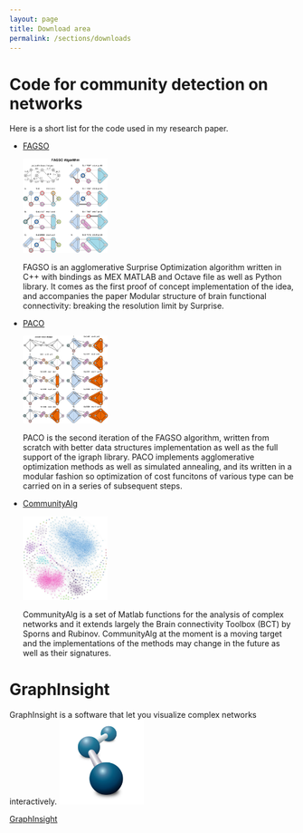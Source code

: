 ```yaml
---
layout: page
title: Download area
permalink: /sections/downloads
---
```


# Code for community detection on networks
Here is a short list for the code used in my research paper.

- [FAGSO](https://github.com/carlonicolini/fagso)

	<img src="/static/fagso_trim.png" alt="Community Detection" style="width: 150px;"/>

	FAGSO is an agglomerative Surprise Optimization algorithm written in C++ with bindings as MEX MATLAB and Octave file as well as Python library. It comes as the first proof of concept implementation of the idea, and accompanies the paper Modular structure of brain functional connectivity: breaking the resolution limit by Surprise.


- [PACO](https://github.com/carlonicolini/paco)
	
	<img src="/static/paco.png" alt="Community Detection" style="width: 150px;"/>

	PACO is the second iteration of the FAGSO algorithm, written from scratch with better data structures implementation as well as the full support of the igraph library. PACO implements agglomerative optimization methods as well as simulated annealing, and its written in a modular fashion so optimization of cost funcitons of various type can be carried on in a series of subsequent steps.

- [CommunityAlg](https://github.com/carlonicolini/communityalg)
	
	<img src="/static/community_detection.jpg" alt="Community Detection" style="width: 150px;"/>

	CommunityAlg is a set of Matlab functions for the analysis of complex networks and it extends largely the Brain connectivity Toolbox (BCT) by Sporns and Rubinov. CommunityAlg at the moment is a moving target and the implementations of the methods may change in the future as well as their signatures.

# GraphInsight
GraphInsight is a software that let you visualize complex networks interactively.
<img src="/static/logoGI.png" alt="GraphInsight" style="width: 150px;"/>

[GraphInsight](https://github.com/carlonicolini/graphinsight)


